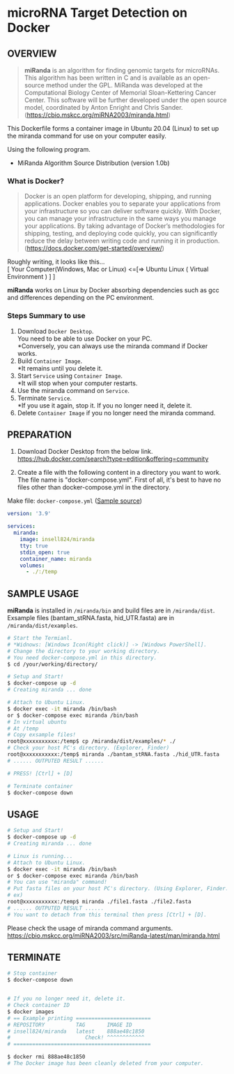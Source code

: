 # microRNA Target Detection on Docker
## OVERVIEW
> **miRanda** is an algorithm for finding genomic targets for microRNAs. This algorithm has been written in C and is available as an open-source method under the GPL. MiRanda was developed at the Computational Biology Center of Memorial Sloan-Kettering Cancer Center. This software will be further developed under the open source model, coordinated by Anton Enright and Chris Sander.   
(https://cbio.mskcc.org/miRNA2003/miranda.html)

This Dockerfile forms a container image in Ubuntu 20.04 (Linux) to set up the miranda command for use on your computer easily.

Using the following program.
- MiRanda Algorithm Source Distribution (version 1.0b)

### What is Docker?
> Docker is an open platform for developing, shipping, and running applications. Docker enables you to separate your applications from your infrastructure so you can deliver software quickly. With Docker, you can manage your infrastructure in the same ways you manage your applications. By taking advantage of Docker’s methodologies for shipping, testing, and deploying code quickly, you can significantly reduce the delay between writing code and running it in production. (https://docs.docker.com/get-started/overview/)

Roughly writing, it looks like this...  
[ Your Computer(Windows, Mac or Linux) <=[=> Ubuntu Linux ( Virtual Environment ) ] ]

**miRanda** works on Linux by Docker absorbing dependencies such as gcc and differences depending on the PC environment.

### Steps Summary to use
1. Download `Docker Desktop`.  
  You need to be able to use Docker on your PC.  
  *Conversely, you can always use the miranda command if Docker works.
2. Build `Container Image`.   
  *It remains until you delete it.
3. Start `Service` using `Container Image`.   
  *It will stop when your computer restarts.
4. Use the miranda command on `Service`.
5. Terminate `Service`.  
  *If you use it again, stop it. If you no longer need it, delete it.
6. Delete `Container Image` if you no longer need the miranda command.

## PREPARATION
1. Download Docker Desktop from the below link.  
  https://hub.docker.com/search?type=edition&offering=community

2. Create a file with the following content in a directory you want to work. The file name is "docker-compose.yml". First of all, it's best to have no files other than docker-compose.yml in the directory.


Make file: `docker-compose.yml` ([Sample source](https://github.com/insell824/miranda/blob/main/docker-compose.yml))

```yml
version: '3.9'

services:
  miranda:
    image: insell824/miranda
    tty: true
    stdin_open: true
    container_name: miranda
    volumes:
      - ./:/temp
```


## SAMPLE USAGE
**miRanda** is installed in `/miranda/bin` and build files are in `/miranda/dist`.  
Exsample files (bantam_stRNA.fasta, hid_UTR.fasta) are in `/miranda/dist/examples`.

```bash
# Start the Termianl.
# *Widnows: [Windows Icon(Right click)] -> [Windows PowerShell].
# Change the directory to your working directory.
# You need docker-compose.yml in this directory.
$ cd /your/working/directory/

# Setup and Start!
$ docker-compose up -d
# Creating miranda ... done

# Attach to Ubuntu Linux.
$ docker exec -it miranda /bin/bash
or $ docker-compose exec miranda /bin/bash
# In virtual ubuntu
# At /temp
# Copy exsample files!
root@xxxxxxxxxxx:/temp$ cp /miranda/dist/examples/* ./
# Check your host PC's directory. (Explorer, Finder)
root@xxxxxxxxxxx:/temp$ miranda ./bantam_stRNA.fasta ./hid_UTR.fasta
# ...... OUTPUTED RESULT ......

# PRESS! [Ctrl] + [D]

# Terminate container
$ docker-compose down
```

## USAGE
```bash
# Setup and Start!
$ docker-compose up -d
# Creating miranda ... done

# Linux is running...
# Attach to Ubuntu Linux.
$ docker exec -it miranda /bin/bash
or $ docker-compose exec miranda /bin/bash
# You can use "miranda" command!
# Put fasta files on your host PC's directory. (Using Explorer, Finder...)
# ex)
root@xxxxxxxxxxx:/temp$ miranda ./file1.fasta ./file2.fasta
# ...... OUTPUTED RESULT ......
# You want to detach from this terminal then press [Ctrl] + [D].
```

Please check the usage of miranda command arguments.
https://cbio.mskcc.org/miRNA2003/src/miRanda-latest/man/miranda.html

## TERMINATE
```bash
# Stop container
$ docker-compose down


# If you no longer need it, delete it.
# Check container ID
$ docker images
# == Example printing ========================
# REPOSITORY          TAG       IMAGE ID
# insell824/miranda   latest    888ae48c1850
#                        Check! ^^^^^^^^^^^^
# ============================================

$ docker rmi 888ae48c1850
# The Docker image has been cleanly deleted from your computer.
```

